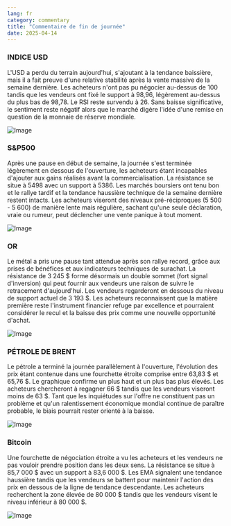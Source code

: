 ```yaml
---
lang: fr
category: commentary
title: "Commentaire de fin de journée"
date: 2025-04-14
---
```


### INDICE USD

L'USD a perdu du terrain aujourd'hui, s'ajoutant à la tendance baissière, mais il a fait preuve d'une relative stabilité après la vente massive de la semaine dernière. Les acheteurs n'ont pas pu négocier au-dessus de 100 tandis que les vendeurs ont fixé le support à 98,96, légèrement au-dessus du plus bas de 98,78. Le RSI reste survendu à 26. Sans baisse significative, le sentiment reste négatif alors que le marché digère l'idée d'une remise en question de la monnaie de réserve mondiale. 

![Image](https://markleighedu.github.io/img/Apr-2025/14-Apr-2025/usdindex.jpg)

### S&P500

Après une pause en début de semaine, la journée s'est terminée légèrement en dessous de l'ouverture, les acheteurs étant incapables d'ajouter aux gains réalisés avant la commercialisation. La résistance se situe à 5498 avec un support à 5386. Les marchés boursiers ont tenu bon et le rallye tardif et la tendance haussière technique de la semaine dernière restent intacts. Les acheteurs viseront des niveaux pré-réciproques (5 500 - 5 600) de manière lente mais régulière, sachant qu'une seule déclaration, vraie ou rumeur, peut déclencher une vente panique à tout moment.

![Image](https://markleighedu.github.io/img/Apr-2025/14-Apr-2025/sp500.jpg)

### OR

Le métal a pris une pause tant attendue après son rallye record, grâce aux prises de bénéfices et aux indicateurs techniques de surachat. La résistance de 3 245 $ forme désormais un double sommet (fort signal d'inversion) qui peut fournir aux vendeurs une raison de suivre le retracement d'aujourd'hui. Les vendeurs regarderont en dessous du niveau de support actuel de 3 193 $. Les acheteurs reconnaissent que la matière première reste l'instrument financier refuge par excellence et pourraient considérer le recul et la baisse des prix comme une nouvelle opportunité d'achat.

![Image](https://markleighedu.github.io/img/Apr-2025/14-Apr-2025/gold.jpg)

### PÉTROLE DE BRENT

Le pétrole a terminé la journée parallèlement à l'ouverture, l'évolution des prix étant contenue dans une fourchette étroite comprise entre 63,83 $ et 65,76 $. Le graphique confirme un plus haut et un plus bas plus élevés. Les acheteurs chercheront à regagner 66 $ tandis que les vendeurs viseront moins de 63 $. Tant que les inquiétudes sur l'offre ne constituent pas un problème et qu'un ralentissement économique mondial continue de paraître probable, le biais pourrait rester orienté à la baisse. 

![Image](https://markleighedu.github.io/img/Apr-2025/14-Apr-2025/brentoil.jpg)

### Bitcoin

Une fourchette de négociation étroite a vu les acheteurs et les vendeurs ne pas vouloir prendre position dans les deux sens. La résistance se situe à 85,7 000 $ avec un support à 83,6 000 $. Les EMA signalent une tendance haussière tandis que les vendeurs se battent pour maintenir l'action des prix en dessous de la ligne de tendance descendante. Les acheteurs recherchent la zone élevée de 80 000 $ tandis que les vendeurs visent le niveau inférieur à 80 000 $.

![Image](https://markleighedu.github.io/img/Apr-2025/14-Apr-2025/bitcoin.jpg)

